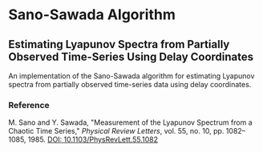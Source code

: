 # Sano-Sawada Algorithm

## Estimating Lyapunov Spectra from Partially Observed Time-Series Using Delay Coordinates

An implementation of the Sano-Sawada algorithm for estimating Lyapunov spectra from partially observed time-series data using delay coordinates.

### Reference

M. Sano and Y. Sawada, "Measurement of the Lyapunov Spectrum from a Chaotic Time Series," *Physical Review Letters*, vol. 55, no. 10, pp. 1082–1085, 1985. [DOI: 10.1103/PhysRevLett.55.1082](https://journals.aps.org/prl/abstract/10.1103/PhysRevLett.55.1082)
